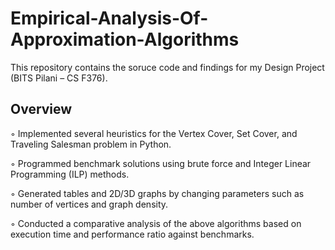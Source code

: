 # Empirical-Analysis-Of-Approximation-Algorithms

This repository contains the soruce code and findings for my Design Project (BITS Pilani – CS F376).

## Overview

◦ Implemented several heuristics for the Vertex Cover, Set Cover, and Traveling Salesman problem in Python.

◦ Programmed benchmark solutions using brute force and Integer Linear Programming (ILP) methods.

◦ Generated tables and 2D/3D graphs by changing parameters such as number of vertices and graph density.

◦ Conducted a comparative analysis of the above algorithms based on execution time and performance ratio against benchmarks.
